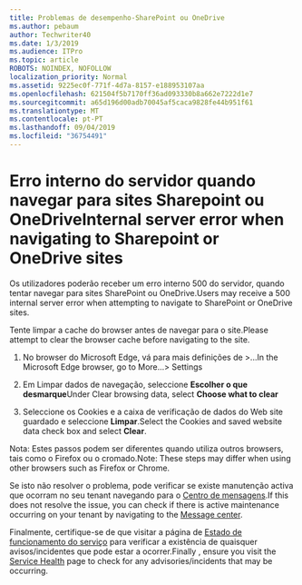 ```yaml
---
title: Problemas de desempenho-SharePoint ou OneDrive
ms.author: pebaum
author: Techwriter40
ms.date: 1/3/2019
ms.audience: ITPro
ms.topic: article
ROBOTS: NOINDEX, NOFOLLOW
localization_priority: Normal
ms.assetid: 9225ec0f-771f-4d7a-8157-e188953107aa
ms.openlocfilehash: 621504f5b7170ff36ad093330b8a662e7222d1e7
ms.sourcegitcommit: a65d196d00adb70045af5caca9828fe44b951f61
ms.translationtype: MT
ms.contentlocale: pt-PT
ms.lasthandoff: 09/04/2019
ms.locfileid: "36754491"
---
```

# <a name="internal-server-error-when-navigating-to-sharepoint-or-onedrive-sites"></a><span data-ttu-id="ab7a7-102">Erro interno do servidor quando navegar para sites Sharepoint ou OneDrive</span><span class="sxs-lookup"><span data-stu-id="ab7a7-102">Internal server error when navigating to Sharepoint or OneDrive sites</span></span>

<span data-ttu-id="ab7a7-103">Os utilizadores poderão receber um erro interno 500 do servidor, quando tentar navegar para sites SharePoint ou OneDrive.</span><span class="sxs-lookup"><span data-stu-id="ab7a7-103">Users may receive a 500 internal server error when attempting to navigate to SharePoint or OneDrive sites.</span></span> 

<span data-ttu-id="ab7a7-104">Tente limpar a cache do browser antes de navegar para o site.</span><span class="sxs-lookup"><span data-stu-id="ab7a7-104">Please attempt to clear the browser cache before navigating to the site.</span></span>


1. <span data-ttu-id="ab7a7-105">No browser do Microsoft Edge, vá para mais definições de >...</span><span class="sxs-lookup"><span data-stu-id="ab7a7-105">In the Microsoft Edge browser, go to More...> Settings</span></span>

2. <span data-ttu-id="ab7a7-106">Em Limpar dados de navegação, seleccione **Escolher o que desmarque**</span><span class="sxs-lookup"><span data-stu-id="ab7a7-106">Under Clear browsing data, select **Choose what to clear**</span></span>

3. <span data-ttu-id="ab7a7-107">Seleccione os Cookies e a caixa de verificação de dados do Web site guardado e seleccione **Limpar**.</span><span class="sxs-lookup"><span data-stu-id="ab7a7-107">Select the Cookies and saved website data check box and select **Clear**.</span></span>

<span data-ttu-id="ab7a7-108">Nota: Estes passos podem ser diferentes quando utiliza outros browsers, tais como o Firefox ou o cromado.</span><span class="sxs-lookup"><span data-stu-id="ab7a7-108">Note: These steps may differ when using other browsers such as Firefox or Chrome.</span></span>

<span data-ttu-id="ab7a7-109">Se isto não resolver o problema, pode verificar se existe manutenção activa que ocorram no seu tenant navegando para o [Centro de mensagens](https://portal.office.com/adminportal/home#/MessageCenter).</span><span class="sxs-lookup"><span data-stu-id="ab7a7-109">If this does not resolve the issue, you can check if there is active maintenance occurring on your tenant by navigating to the [Message center](https://portal.office.com/adminportal/home#/MessageCenter).</span></span>

<span data-ttu-id="ab7a7-110">Finalmente, certifique-se de que visitar a página de [Estado de funcionamento do serviço](https://portal.office.com/adminportal/home#/servicehealth) para verificar a existência de quaisquer avisos/incidentes que pode estar a ocorrer.</span><span class="sxs-lookup"><span data-stu-id="ab7a7-110">Finally , ensure you visit the [Service Health](https://portal.office.com/adminportal/home#/servicehealth) page to check for any advisories/incidents that may be occurring.</span></span>


